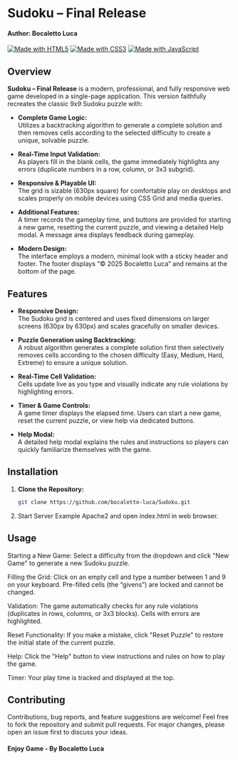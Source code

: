 # Sudoku – Final Release
#### Author: Bocaletto Luca

[![Made with HTML5](https://img.shields.io/badge/Made%20with-HTML5-E34F26?logo=html5)](https://www.w3.org/html/)
[![Made with CSS3](https://img.shields.io/badge/Made%20with-CSS3-1572B6?logo=css3)](https://www.w3.org/Style/CSS/)
[![Made with JavaScript](https://img.shields.io/badge/Made%20with-JavaScript-F7DF1E?logo=javascript)](https://developer.mozilla.org/docs/Web/JavaScript)

## Overview

**Sudoku – Final Release** is a modern, professional, and fully responsive web game developed in a single-page application. This version faithfully recreates the classic 9x9 Sudoku puzzle with:

- **Complete Game Logic:**  
  Utilizes a backtracking algorithm to generate a complete solution and then removes cells according to the selected difficulty to create a unique, solvable puzzle.
  
- **Real-Time Input Validation:**  
  As players fill in the blank cells, the game immediately highlights any errors (duplicate numbers in a row, column, or 3x3 subgrid).

- **Responsive & Playable UI:**  
  The grid is sizable (630px square) for comfortable play on desktops and scales properly on mobile devices using CSS Grid and media queries.
  
- **Additional Features:**  
  A timer records the gameplay time, and buttons are provided for starting a new game, resetting the current puzzle, and viewing a detailed Help modal. A message area displays feedback during gameplay.
  
- **Modern Design:**  
  The interface employs a modern, minimal look with a sticky header and footer. The footer displays “© 2025 Bocaletto Luca” and remains at the bottom of the page.

## Features

- **Responsive Design:**  
  The Sudoku grid is centered and uses fixed dimensions on larger screens (630px by 630px) and scales gracefully on smaller devices.

- **Puzzle Generation using Backtracking:**  
  A robust algorithm generates a complete solution first then selectively removes cells according to the chosen difficulty (Easy, Medium, Hard, Extreme) to ensure a unique solution.

- **Real-Time Cell Validation:**  
  Cells update live as you type and visually indicate any rule violations by highlighting errors.

- **Timer & Game Controls:**  
  A game timer displays the elapsed time. Users can start a new game, reset the current puzzle, or view help via dedicated buttons.

- **Help Modal:**  
  A detailed help modal explains the rules and instructions so players can quickly familiarize themselves with the game.

## Installation

1. **Clone the Repository:**
   ```bash
   git clone https://github.com/bocaletto-luca/Sudoku.git

2. Start Server Example Apache2 and open index.html in web browser.

## Usage
Starting a New Game: Select a difficulty from the dropdown and click "New Game" to generate a new Sudoku puzzle.

Filling the Grid: Click on an empty cell and type a number between 1 and 9 on your keyboard. Pre-filled cells (the “givens”) are locked and cannot be changed.

Validation: The game automatically checks for any rule violations (duplicates in rows, columns, or 3x3 blocks). Cells with errors are highlighted.

Reset Functionality: If you make a mistake, click "Reset Puzzle" to restore the initial state of the current puzzle.

Help: Click the "Help" button to view instructions and rules on how to play the game.

Timer: Your play time is tracked and displayed at the top.

## Contributing
Contributions, bug reports, and feature suggestions are welcome! Feel free to fork the repository and submit pull requests. For major changes, please open an issue first to discuss your ideas.

#### Enjoy Game - By Bocaletto Luca
